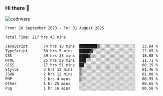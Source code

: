 ### Hi there 👋


![codrwars](https://www.codewars.com/users/rsschool_c9af20f58c35c696/badges/micro) 

<!--START_SECTION:waka-->

```txt
From: 18 September 2023 - To: 31 August 2025

Total Time: 217 hrs 45 mins

JavaScript       74 hrs 10 mins  ████████▒░░░░░░░░░░░░░░░░   33.84 %
TypeScript       50 hrs 5 mins   █████▓░░░░░░░░░░░░░░░░░░░   22.85 %
CSS              39 hrs 38 mins  ████▓░░░░░░░░░░░░░░░░░░░░   18.08 %
HTML             25 hrs 39 mins  ███░░░░░░░░░░░░░░░░░░░░░░   11.71 %
SCSS             17 hrs 51 mins  ██░░░░░░░░░░░░░░░░░░░░░░░   08.15 %
Stylus           3 hrs 12 mins   ▒░░░░░░░░░░░░░░░░░░░░░░░░   01.46 %
JSON             2 hrs 12 mins   ▒░░░░░░░░░░░░░░░░░░░░░░░░   01.00 %
PHP              2 hrs 4 mins    ▒░░░░░░░░░░░░░░░░░░░░░░░░   00.95 %
Other            1 hr 25 mins    ░░░░░░░░░░░░░░░░░░░░░░░░░   00.65 %
Pug              1 hr 16 mins    ░░░░░░░░░░░░░░░░░░░░░░░░░   00.58 %
```

<!--END_SECTION:waka-->
